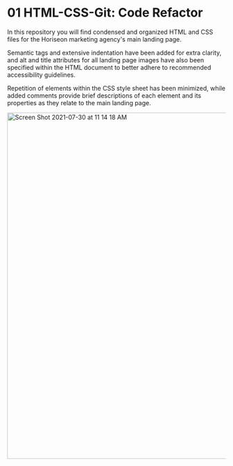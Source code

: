 # 01 HTML-CSS-Git: Code Refactor

In this repository you will find condensed and organized HTML and CSS files for the Horiseon marketing agency's main landing page.

Semantic tags and extensive indentation have been added for extra clarity, and alt and title attributes for all landing page images have also been specified within
the HTML document to better adhere to recommended accessibility guidelines.

Repetition of elements within the CSS style sheet has been minimized, while added comments provide brief descriptions of each element and its properties as they
relate to the main landing page.

<img width="800" alt="Screen Shot 2021-07-30 at 11 14 18 AM" src="https://user-images.githubusercontent.com/86588318/127688954-812f4ef3-461e-4f2c-88ab-639fb2fce4d2.png">
